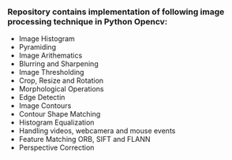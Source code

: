### Repository contains implementation of following image processing technique in Python Opencv:

* Image Histogram
* Pyramiding
* Image Arithematics
* Blurring and Sharpening
* Image Thresholding 
* Crop, Resize and Rotation
* Morphological Operations
* Edge Detectin
* Image Contours
* Contour Shape Matching
* Histogram Equalization
* Handling videos, webcamera and mouse events
* Feature Matching ORB, SIFT and FLANN
* Perspective Correction
